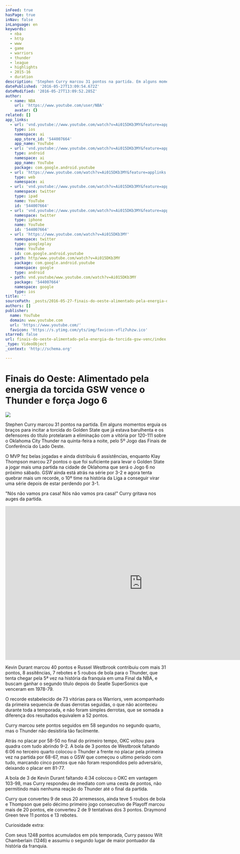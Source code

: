 ```yaml
---
inFeed: true
hasPage: true
inNav: false
inLanguage: en
keywords:
  - nba
  - http
  - www
  - game
  - warriors
  - thunder
  - league
  - highlights
  - 2015-16
  - duration
description: 'Stephen Curry marcou 31 pontos na partida. Em alguns momentos erguia os braços para incitar a torcida do Golden State que já estava barulhenta e os defensores do título protelaram a eliminação com a vitória por 120-111 sobre o Oklahoma City Thunder na quinta-feira a noite, pelo 5º Jogo das Finais de Conferência do Lado Oeste.'
datePublished: '2016-05-27T13:09:54.672Z'
dateModified: '2016-05-27T13:09:52.285Z'
author:
  - name: NBA
    url: 'https://www.youtube.com/user/NBA'
    avatar: {}
related: []
app_links:
  - url: 'vnd.youtube://www.youtube.com/watch?v=Ai015DKb3MY&feature=applinks'
    type: ios
    namespace: ai
    app_store_id: '544007664'
    app_name: YouTube
  - url: 'vnd.youtube://www.youtube.com/watch?v=Ai015DKb3MY&feature=applinks'
    type: android
    namespace: ai
    app_name: YouTube
    package: com.google.android.youtube
  - url: 'https://www.youtube.com/watch?v=Ai015DKb3MY&feature=applinks'
    type: web
    namespace: ai
  - url: 'vnd.youtube://www.youtube.com/watch?v=Ai015DKb3MY&feature=applinks'
    namespace: twitter
    type: ipad
    name: YouTube
    id: '544007664'
  - url: 'vnd.youtube://www.youtube.com/watch?v=Ai015DKb3MY&feature=applinks'
    namespace: twitter
    type: iphone
    name: YouTube
    id: '544007664'
  - url: 'https://www.youtube.com/watch?v=Ai015DKb3MY'
    namespace: twitter
    type: googleplay
    name: YouTube
    id: com.google.android.youtube
  - path: http/www.youtube.com/watch?v=Ai015DKb3MY
    package: com.google.android.youtube
    namespace: google
    type: android
  - path: vnd.youtube/www.youtube.com/watch?v=Ai015DKb3MY
    package: '544007664'
    namespace: google
    type: ios
title: ''
sourcePath: _posts/2016-05-27-finais-do-oeste-alimentado-pela-energia-da-torcida-gsw-venc.md
authors: []
publisher:
  name: YouTube
  domain: www.youtube.com
  url: 'https://www.youtube.com/'
  favicon: 'https://s.ytimg.com/yts/img/favicon-vflz7uhzw.ico'
starred: false
url: finais-do-oeste-alimentado-pela-energia-da-torcida-gsw-venc/index.html
_type: VideoObject
_context: 'http://schema.org'

---
```

# Finais do Oeste: Alimentado pela energia da torcida GSW vence o Thunder e força Jogo 6
![](https://the-grid-user-content.s3-us-west-2.amazonaws.com/a01cd9f5-e2f4-4f1f-af55-44bb23db31fc.jpg)

Stephen Curry marcou 31 pontos na partida. Em alguns momentos erguia os braços para incitar a torcida do Golden State que já estava barulhenta e os defensores do título protelaram a eliminação com a vitória por 120-111 sobre o Oklahoma City Thunder na quinta-feira a noite, pelo 5º Jogo das Finais de Conferência do Lado Oeste.

O MVP fez belas jogadas e ainda distribuiu 6 assistências, enquanto Klay Thompson marcou 27 pontos o que foi suficiente para levar o Golden State a jogar mais uma partida na cidade de Oklahoma que será o Jogo 6 no próximo sábado. GSW ainda está atrás na série por 3-2 e agora tenta quebrar mais um recorde, o 10º time na história da Liga a conseguir virar uma série depois de estar perdendo por 3-1\.

"Nós não vamos pra casa! Nós não vamos pra casa!" Curry gritava nos auges da partida.

<iframe src="https://cdn.embedly.com/widgets/media.html?src=https%3A%2F%2Fwww.youtube.com%2Fembed%2FAi015DKb3MY%3Ffeature%3Doembed&amp;url=http%3A%2F%2Fwww.youtube.com%2Fwatch%3Fv%3DAi015DKb3MY&amp;image=https%3A%2F%2Fi.ytimg.com%2Fvi%2FAi015DKb3MY%2Fhqdefault.jpg&amp;key=b7d04c9b404c499eba89ee7072e1c4f7&amp;type=text%2Fhtml&amp;schema=youtube" width="854" height="480" scrolling="no" frameborder="0" allowfullscreen="" style=""></iframe>

Kevin Durant marcou 40 pontos e Russel Westbrook contribuiu com mais 31 pontos, 8 assitências, 7 rebotes e 5 roubos de bola para o Thunder, que tenta chegar pela 5ª vez na história da franquia em uma Final da NBA, e buscam ganhar o segundo título depois do Seatle SuperSonics que venceram em 1978-79\.

O recorde estabelecido de 73 vitórias para os Warriors, vem acompanhado da primeira sequencia de duas derrotas seguidas, o que não aconteceu durante toda a temporada, e não foram simples derrotas, que se somada a diferença dos resultados equivalem a 52 pontos.

Curry marcou sete pontos seguidos em 58 segundos no segundo quarto, mas o Thunder não desistiria tão facilmente.

Atrás no placar por 58-50 no final do primeiro tempo, OKC voltou para quadra com tudo abrindo 9-2\. A bola de 3 pontos de Westbrook faltando 6:06 no terceiro quarto colocou o Thunder a frente no placar pela primeira vez na partida por 68-67, mas o GSW que começou o ultimo período com tudo, marcando cinco pontos que não foram respondidos pelo adversário, deixando o placar em 81-77\.

A bola de 3 de Kevin Durant faltando 4:34 colocou o OKC em vantagem 103-98, mas Curry respondeu de imediato com uma cesta de pontos, não permitindo mais nenhuma reação do Thunder até o final da partida.

Curry que converteu 9 de seus 20 arremessos, ainda teve 5 roubos de bola e Thompson que pelo décimo primeiro jogo consecutivo de Playoff marcou mais de 20 pontos, ele converteu 2 de 9 tentativas dos 3 pontos. Draymond Green teve 11 pontos e 13 rebotes.

Curiosidade extra:

Com seus 1248 pontos acumulados em pós temporada, Curry passou Wilt Chamberlain (1246) e assumiu o segundo lugar de maior pontuador da história da franquia.